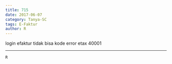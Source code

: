 ```yaml
---
title: 715
date: 2017-06-07
category: Tanya-SC
tags: E-Faktur
author: R
---
```


login efaktur tidak bisa kode error etax 40001

---



`R`
